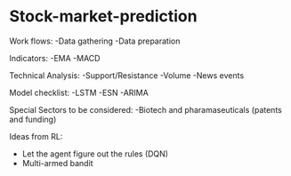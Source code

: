 # Stock-market-prediction

Work flows:
-Data gathering
-Data preparation

Indicators:
-EMA
-MACD

Technical Analysis:
-Support/Resistance
-Volume
-News events

Model checklist:
-LSTM
-ESN
-ARIMA


Special Sectors to be considered:
-Biotech and pharamaseuticals (patents and funding)



Ideas from RL:
- Let the agent figure out the rules (DQN)
- Multi-armed bandit
